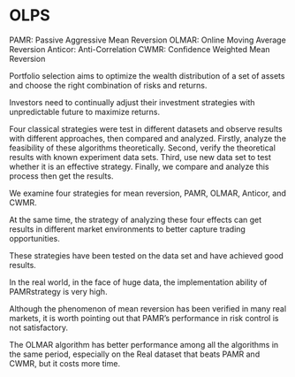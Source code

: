 # OLPS

PAMR: Passive Aggressive Mean Reversion
OLMAR: Online Moving Average Reversion
Anticor: Anti-Correlation
CWMR: Confidence Weighted Mean Reversion

Portfolio selection aims to optimize the wealth distribution of a set of assets and choose the right combination of risks and returns. 

Investors need to continually adjust their investment strategies with unpredictable future to maximize returns.

Four classical strategies were test in different datasets and observe results with different approaches, then compared and analyzed. 
Firstly, analyze the feasibility of these algorithms theoretically. 
Second, verify the theoretical results with known experiment data sets. 
Third, use new data set to test whether it is an effective strategy.
Finally, we compare and analyze this process then get the results.


We examine four strategies for mean reversion, PAMR, OLMAR, Anticor, and CWMR. 

At the same time, the strategy of analyzing these four effects can get results in different market environments to better capture trading opportunities.

These strategies have been tested on the data set and have achieved good results.

In the real world, in the face of huge data, the implementation ability of PAMRstrategy is very high. 

Although the phenomenon of mean reversion has been verified in many real markets, it is worth pointing out that PAMR’s performance in risk control is not satisfactory.

The OLMAR algorithm has better performance among all the algorithms in the same period, especially on the Real dataset that beats PAMR and CWMR, but it costs more time.
